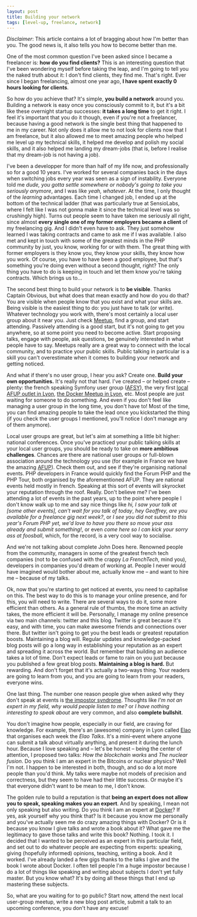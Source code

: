 ```yaml
---
layout: post
title: Building your network
tags: [level-up, freelance, network]
---
```


*Disclaimer*: This article contains a lot of bragging about how I'm better than you. The good news is, it also tells you how to become better than me.

One of the most common question I've been asked since I became a freelancer is: **how do you find clients?** This is an interesting question that I've been wondering myself before taking the leap, and I'm going to tell you the naked truth about it: I don't find clients, they find me. That's right. Ever since I began freelancing, almost one year ago, **I have spent exactly 0 hours looking for clients**.

So how do you achieve that? It's simple, **you build a network** around you. Building a network is easy once you consciously commit to it, but it's a bit like these overnight startup successes: **it takes a long time** to get it right. I feel it's important that you do it though, even if you're not a freelancer, because having a good network is the single best thing that happened to me in my career. Not only does it allow me to not look for clients now that I am freelance, but it also allowed me to meet amazing people who helped me level up my technical skills, it helped me develop and polish my social skills, and it also helped me landing my dream-jobs (that is, before I realise that my dream-job is not having a job).

I've been a developper for more than half of my life now, and professionally so for a good 10 years. I've worked for several companies back in the days when switching jobs every year was seen as a sign of instability. Everyone told me *dude, you gotta settle somewhere or nobody's going to take you seriously anymore*, and I was like *yeah, whatever*. At the time, I only thought of the *learning* advantages. Each time I changed job, I ended up at the bottom of the technical ladder (that was particularly true at SensioLabs, where I felt like I was not gonna make it since the technical level was so crushingly high). Turns out people seem to have taken me seriously all right, since almost **every single one of my former employers became a client** of my freelancing gig. And I didn't even have to ask. They just somehow learned I was taking contracts and came to ask me if I was available. I also met and kept in touch with some of the greatest minds in the PHP community by just, you know, working for or with them. The great thing with former employers is they know you, they know your skills, they know how you work. Of course, you have to have been a good employee, but that's something you're doing even without a second thought, right? The only thing you have to do is keeping in touch and let them know you're taking contracts. Which brings us to...

The second best thing to build your network is to **be visible**. Thanks Captain Obvious, but what does that mean exactly and how do you do that? You are visible when people know that you exist and what your skills are. Being visible is the easiest thing to do: you just have to talk (or write). Whatever technology you work with, there's most certainly a local user group about it near you. Just check [Meetup](http://meetup.com/), find a group, and start attending. Passively attending is a good start, but it's not going to get you anywhere, so at some point you need to become active. Start proposing talks, engage with people, ask questions, be genuinely interested in what people have to say. Meetups really are a great way to connect with the local community, and to practice your public skills. Public talking in particular is a skill you can't overestimate when it comes to building your network and getting noticed.

And what if there's no user group, I hear you ask? Create one. **Build your own opportunities.** It's really not that hard. I've created – or helped create – plenty: the french speaking Symfony user group ([AFSY](http://www.meetup.com/afsy-sfpot/)), the very first [local AFUP outlet in Lyon](http://lyon.afup.org/), [the Docker Meetup in Lyon](http://www.meetup.com/Docker-Lyon/), etc. Most people are just waiting for someone to do something. And even if you don't feel like managing a user group in the long time, you don't have to! Most of the time, you can find amazing people to take the lead once you kickstarted the thing (if you check the user groups I mentioned, you'll notice I don't manage any of them anymore).

Local user groups are great, but let's aim at something a little bit higher: national conferences. Once you've practiced your public talking skills at your local user groups, you should be ready to take on **more ambitious challenges**. Chances are there are national user groups or full-blown association around the technology you use (for example in France we have the amazing [AFUP](http://www.afup.org/)). Check them out, and see if they're organising national events. PHP developers in France would quickly find the Forum PHP and the PHP Tour, both organised by the aforementioned AFUP. They are national events held mostly in french. Speaking at this sort of events will skyrocket your reputation through the roof. Really. Don't believe me? I've been attending a lot of events in the past years, up to the point where people I don't know walk up to me and say nice things like *hi, I saw your talk at \[some other events\], can't wait for you talk of today*, *hey Geoffrey, are you available for a freelance gig next week?*, or *I see you did not submit to this year's Forum PHP yet, we'd love to have you there so move your ass already and submit something!*, or even *come here so I can kick your sorry ass at foosball*, which, for the record, is a very cool way to socialise.

And we're not talking about complete John Does here. Renowned people from the community, managers in some of the greatest french tech companies (not to be confused with the crappy *La FrenchTech*, mind you), developers in companies you'd dream of working at. People I never would have imagined would bother about me, actually know me – and want to hire me – because of my talks.

Ok, now that you're starting to get noticed at events, you need to capitalise on this. The best way to do this is to manage your online presence, and for this, you will need to write. There are several ways to do it, some more efficient than others. As a general rule of thumbs, the more time an activity takes, the more efficient it will be. Personally, I manage my online presence via two main channels: twitter and this blog. Twitter is great because it's easy, and with time, you can make awesome friends and connections over there. But twitter isn't going to get you the best leads or greatest reputation boosts. Maintaining a blog will. Regular updates and knowledge-packed blog posts will go a long way in establishing your reputation as an expert and spreading it across the world. But remember that building an audience takes a lot of time. Don't expect leads or fame to rain on you just because you published a few great blog posts. **Maintaining a blog is hard.** But rewarding. And don't forget that it's actually a two-ways thing. Your readers are going to learn from you, and you are going to learn from your readers, everyone wins.

One last thing. The number one reason people give when asked why they don't speak at events is [the impostor syndrome](https://en.wikipedia.org/wiki/Impostor_syndrome). Thoughts like *I'm not an expert in my field, why would people listen to me?* or *I have nothing interesting to speak about* are very common, and also **complete bullshit**.

You don't imagine how people, especially in our field, are craving for knowledge. For example, there's an (awesome) company in Lyon called [Elao](http://www.elao.com/fr/) that organises each week the *Elao Talks*. It's a mini-event where anyone can submit a talk about virtually anything, and present it during the lunch hour. Because I love speaking and – let's be honest – being the center of attention, I proposed two talks: *How the blockchain works* and *The nuclear fusion*. Do you think I am an expert in the Bitcoins or nuclear physics? Well I'm not. I happen to be interested in both, though, and so do a lot more people than you'd think. My talks were maybe not models of precision and correctness, but they seem to have had their little success. Or maybe it's that everyone didn't want to be mean to me, I don't know.

The golden rule to build a reputation is that **being an expert does not allow you to speak, speaking makes you an expert**. And by speaking, I mean not only speaking but also writing. Do you think I am an expert at [Docker](http://docker.com/)? If yes, ask yourself why you think that? Is it because you know me personally and you've actually seen me do crazy amazing things with Docker? Or is it because you know I give talks and wrote a book about it? What gave me the legitimacy to gave those talks and write this book? Nothing. I took it. I decided that I wanted to be perceived as an expert in this particular field, and set out to do whatever people are expecting from experts: speaking, giving (hopefully informed) opinions, teaching, writing a book. And it worked. I've already landed a few gigs thanks to the talks I give and the book I wrote about Docker. I often tell people I'm a huge impostor because I do a lot of things like speaking and writing about subjects I don't yet fully master. But you know what? It's by doing all these things that I end up mastering these subjects.

So, what are you waiting for to go public? Start now, attend the next local user-group meetup, write a new blog post article, submit a talk to an upcoming conference, you don't have any excuse!
